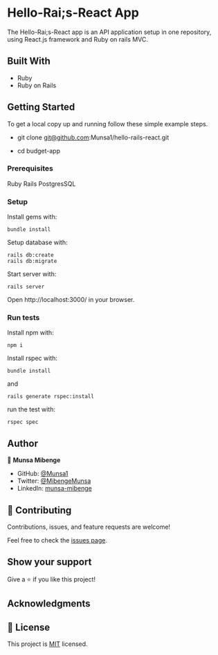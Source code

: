 # Hello-Rai;s-React App

The Hello-Rai;s-React app is an API application setup in one repository, using React.js framework and Ruby on rails MVC.



## Built With

- Ruby
- Ruby on Rails


## Getting Started

To get a local copy up and running follow these simple example steps.

- git clone git@github.com:Munsa1/hello-rails-react.git

- cd budget-app


### Prerequisites

Ruby
Rails
PostgresSQL


### Setup

Install gems with:

```
bundle install
```

Setup database with:

```
rails db:create
rails db:migrate
```

Start server with:

```
rails server
```

Open http://localhost:3000/ in your browser.


### Run tests

Install npm with:

```
npm i
```

Install rspec with:

```
bundle install
```

and

```
rails generate rspec:install
```

run the test with:

```
rspec spec
```

## Author

👤 **Munsa Mibenge**

- GitHub: [@Munsa1](https://github.com/Munsa1)
- Twitter: [@MibengeMunsa](https://twitter.com/MibengeMunsa)
- LinkedIn: [munsa-mibenge](https://www.linkedin.com/in/munsa-mibenge/)


## 🤝 Contributing

Contributions, issues, and feature requests are welcome!

Feel free to check the [issues page](https://github.com/Munsa1/hello-rails-react/issues).


## Show your support

Give a ⭐️ if you like this project!


## Acknowledgments


## 📝 License

This project is [MIT](./LICENCE) licensed.